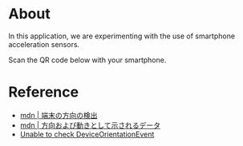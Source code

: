 # About
In this application, we are experimenting with the use of smartphone acceleration sensors.

Scan the QR code below with your smartphone.



# Reference
- [mdn | 端末の方向の検出](https://developer.mozilla.org/ja/docs/Web/Events/Detecting_device_orientation)
- [mdn | 方向および動きとして示されるデータ](https://developer.mozilla.org/ja/docs/Web/Events/Orientation_and_motion_data_explained)
- [Unable to check DeviceOrientationEvent](https://developer.apple.com/forums/thread/128376)
